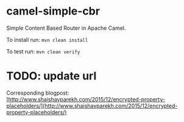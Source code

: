 # camel-simple-cbr
Simple Content Based Router in Apache Camel.

To install run: `mvn clean install`

To test run: `mvn clean verify`

# TODO: update url
Corresponding blogpost: [http://www.shaishavparekh.com/2015/12/encrypted-property-placeholders/](http://www.shaishavparekh.com/2015/12/encrypted-property-placeholders/)
